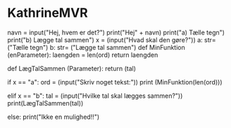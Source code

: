 # KathrineMVR

navn = input("Hej, hvem er det?")
print("Hej" + navn)
print("a) Tælle tegn")
print("b) Lægge tal sammen")
x = (input("Hvad skal den gøre?"))
a: str= ("Tælle tegn")
b: str= ("Lægge tal sammen")
def MinFunktion (enParameter):
    laengden = len(ord)
    return laengden

def LægTalSammen (Parameter):
   return (tal)

if x == "a":
    ord = (input("Skriv noget tekst:"))
    print (MinFunktion(len(ord)))

elif x == "b":
    tal = (input("Hvilke tal skal lægges sammen?"))
    print(LægTalSammen(tal))

else:
    print("Ikke en mulighed!!")
